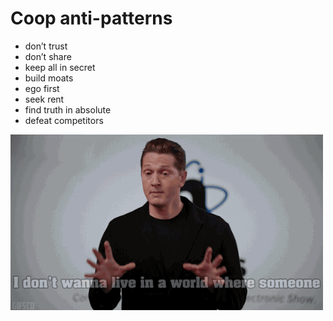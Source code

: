 # Coop anti-patterns

* don’t trust
* don’t share
* keep all in secret
* build moats
* ego first
* seek rent
* find truth in absolute
* defeat competitors

![](../../.gitbook/assets/giphy-3.gif)

